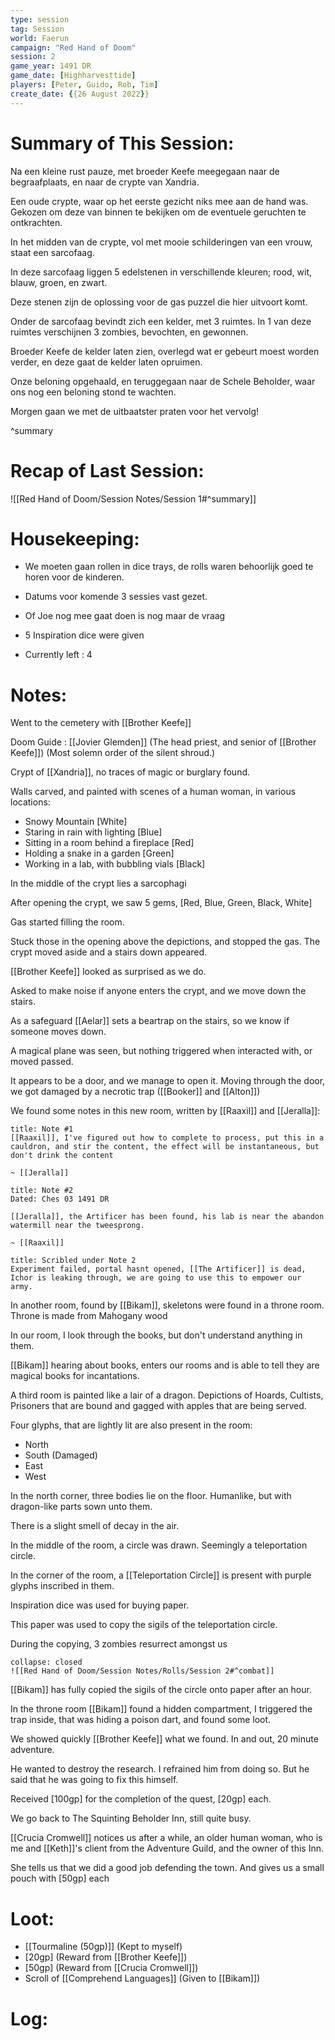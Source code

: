 ```yaml
---
type: session
tag: Session
world: Faerun
campaign: "Red Hand of Doom"
session: 2
game_year: 1491 DR
game_date: [Highharvesttide]
players: [Peter, Guido, Rob, Tim]
create_date: {{26 August 2022}}
---
```


# Summary of This Session:

Na een kleine rust pauze, met broeder Keefe meegegaan naar de begraafplaats, en naar de crypte van Xandria.

Een oude crypte, waar op het eerste gezicht niks mee aan de hand was. Gekozen om deze van binnen te bekijken om de eventuele geruchten te ontkrachten.

In het midden van de crypte, vol met mooie schilderingen van een vrouw, staat een sarcofaag. 

In deze sarcofaag liggen 5 edelstenen in verschillende kleuren; rood, wit, blauw, groen, en zwart.

Deze stenen zijn de oplossing voor de gas puzzel die hier uitvoort komt.

Onder de sarcofaag bevindt zich een kelder, met 3 ruimtes. In 1 van deze ruimtes verschijnen 3 zombies, bevochten, en gewonnen.

Broeder Keefe de kelder laten zien, overlegd wat er gebeurt moest worden verder, en deze gaat de kelder laten opruimen.

Onze beloning opgehaald, en teruggegaan naar de Schele Beholder, waar ons nog een beloning stond te wachten.

Morgen gaan we met de uitbaatster praten voor het vervolg!

^summary

# Recap of Last Session:

![[Red Hand of Doom/Session Notes/Session 1#^summary]]

# Housekeeping:
- We moeten gaan rollen in dice trays, de rolls waren behoorlijk goed te horen voor de kinderen.
- Datums voor komende 3 sessies vast gezet.
- Of Joe nog mee gaat doen is nog maar de vraag

- 5 Inspiration dice were given
- Currently left : 4
# Notes:

Went to the cemetery with [[Brother Keefe]]

Doom Guide : [[Jovier Glemden]] (The head priest, and senior of [[Brother Keefe]]) (Most solemn order of the silent shroud.)

Crypt of [[Xandria]], no traces of magic or burglary found.

Walls carved, and painted with scenes of a human woman, in various locations:

- Snowy Mountain [White]
- Staring in rain with lighting [Blue]
- Sitting in a room behind a fireplace [Red]
- Holding a snake in a garden [Green]
- Working in a lab, with bubbling vials [Black]

In the middle of the crypt lies a sarcophagi

After opening the crypt, we saw 5 gems, [Red, Blue, Green, Black, White]

Gas started filling the room.

Stuck those in the opening above the depictions, and stopped the gas. The crypt moved aside and a stairs down appeared.

[[Brother Keefe]] looked as surprised as we do. 

Asked to make noise if anyone enters the crypt, and we move down the stairs.

As a safeguard [[Aelar]] sets a beartrap on the stairs, so we know if someone moves down.

A magical plane was seen, but nothing triggered when interacted with, or moved passed.

It appears to be a door, and we manage to open it. Moving through the door, we got damaged by a necrotic trap ([[Booker]] and [[Alton]])

We found some notes in this new room, written by [[Raaxil]] and [[Jeralla]]:

```ad-note
title: Note #1
[[Raaxil]], I've figured out how to complete to process, put this in a cauldron, and stir the content, the effect will be instantaneous, but don't drink the content

~ [[Jeralla]]
```
```ad-note
title: Note #2 
Dated: Ches 03 1491 DR

[[Jeralla]], the Artificer has been found, his lab is near the abandon watermill near the tweesprong.

~ [[Raaxil]]
```
```ad-note
title: Scribled under Note 2
Experiment failed, portal hasnt opened, [[The Artificer]] is dead, Ichor is leaking through, we are going to use this to empower our army.
```

In another room, found by [[Bikam]], skeletons were found in a throne room. Throne is made from Mahogany wood

In our room, I look through the books, but don't understand anything in them. 

[[Bikam]] hearing about books, enters our rooms and is able to tell they are magical books for incantations.

A third room is painted like a lair of a dragon. Depictions of Hoards, Cultists, Prisoners that are bound and gagged with apples that are being served.

Four glyphs, that are lightly lit are also present in the room:

- North
- South (Damaged)
- East
- West 

In the north corner, three bodies lie on the floor. Humanlike, but with dragon-like parts sown unto them.

There is a slight smell of decay in the air.

In the middle of the room, a circle was drawn. Seemingly a teleportation circle.

In the corner of the room, a [[Teleportation Circle]] is present with purple glyphs inscribed in them.

Inspiration dice was used for buying paper.

This paper was used to copy the sigils of the teleportation circle.

During the copying, 3 zombies resurrect amongst us

```ad-combat
collapse: closed
![[Red Hand of Doom/Session Notes/Rolls/Session 2#^combat]]
```

[[Bikam]] has fully copied the sigils of the circle onto paper after an hour.

In the throne room [[Bikam]] found a hidden compartment, I triggered the trap inside, that was hiding a poison dart, and found some loot.

We showed quickly [[Brother Keefe]] what we found. In and out, 20 minute adventure.

He wanted to destroy the research. I refrained him from doing so. But he said that he was going to fix this himself.

Received [100gp] for the completion of the quest, [20gp] each.

We go back to The Squinting Beholder Inn, still quite busy. 

[[Crucia Cromwell]] notices us after a while, an older human woman, who is me and [[Keth]]'s client from the Adventure Guild, and the owner of this Inn.

She tells us that we did a good job defending the town. And gives us a small pouch with [50gp] each

# Loot:
- [[Tourmaline (50gp)]] (Kept to myself)
- [20gp] (Reward from [[Brother Keefe]])
- [50gp] (Reward from [[Crucia Cromwell]])
- Scroll of [[Comprehend Languages]] (Given to [[Bikam]])
# Log:
